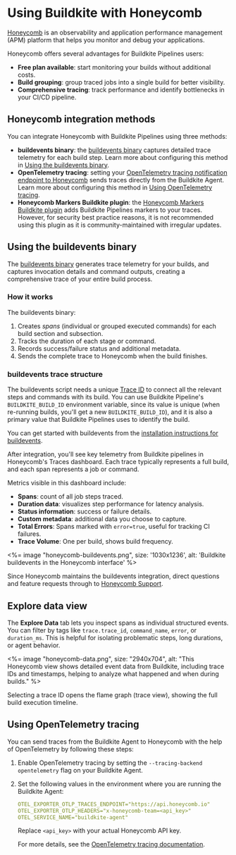 # Using Buildkite with Honeycomb

[Honeycomb](https://www.honeycomb.io/) is an observability and application performance management (APM) platform that helps you monitor and debug your applications.

Honeycomb offers several advantages for Buildkite Pipelines users:

- **Free plan available**: start monitoring your builds without additional costs.
- **Build grouping**: group traced jobs into a single build for better visibility.
- **Comprehensive tracing**: track performance and identify bottlenecks in your CI/CD pipeline.

## Honeycomb integration methods

You can integrate Honeycomb with Buildkite Pipelines using three methods:

- **buildevents binary**: the [buildevents binary](https://github.com/honeycombio/buildevents) captures detailed trace telemetry for each build step. Learn more about configuring this method in [Using the buildevents binary](#using-the-buildevents-binary).
- **OpenTelemetry tracing**: setting your [OpenTelemetry tracing notification endpoint to Honeycomb](/docs/pipelines/integrations/observability/opentelemetry#opentelemetry-tracing-notification-service-honeycomb) sends traces directly from the Buildkite Agent. Learn more about configuring this method in [Using OpenTelemetry tracing](#using-opentelemetry-tracing).
- **Honeycomb Markers Buildkite plugin**: the [Honeycomb Markers Buildkite plugin](https://www.honeycomb.io/integration/buildkite-markers) adds Buildkite Pipelines markers to your traces. However, for security best practice reasons, it is not recommended using this plugin as it is community-maintained with irregular updates.

## Using the buildevents binary

The [buildevents binary](https://github.com/honeycombio/buildevents) generates trace telemetry for your builds, and captures invocation details and command outputs, creating a comprehensive trace of your entire build process.

### How it works

The buildevents binary:

1. Creates _spans_ (individual or grouped executed commands) for each build section and subsection.
1. Tracks the duration of each stage or command.
1. Records success/failure status and additional metadata.
1. Sends the complete trace to Honeycomb when the build finishes.

### buildevents trace structure

The buildevents script needs a unique [Trace ID](https://github.com/honeycombio/buildevents?tab=readme-ov-file#trace-identifier) to connect all the relevant steps and commands with its build. You can use Buildkite Pipeline's `BUILDKITE_BUILD_ID` environment variable, since its value is unique (when re-running builds, you'll get a new `BUILDKITE_BUILD_ID`), and it is also a primary value that Buildkite Pipelines uses to identify the build.

You can get started with buildevents from the [installation instructions for buildevents](https://github.com/honeycombio/buildevents?tab=readme-ov-file#installation).

After integration, you'll see key telemetry from Buildkite pipelines in Honeycomb's Traces dashboard. Each trace typically represents a full build, and each span represents a job or command.

Metrics visible in this dashboard include:

- **Spans**: count of all job steps traced.
- **Duration data**: visualizes step performance for latency analysis.
- **Status information**: success or failure details.
- **Custom metadata**: additional data you choose to capture.
- **Total Errors**: Spans marked with `error=true`, useful for tracking CI failures.
- **Trace Volume**: One per build, shows build frequency.

<%= image "honeycomb-buildevents.png", size: '1030x1236', alt: 'Buildkite buildevents in the Honeycomb interface' %>

Since Honeycomb maintains the buildevents integration, direct questions and feature requests through to [Honeycomb Support](https://www.honeycomb.io/support).

## Explore data view

The **Explore Data** tab lets you inspect spans as individual structured events. You can filter by tags like `trace.trace_id`, `command_name`, `error`, or `duration_ms`. This is helpful for isolating problematic steps, long durations, or agent behavior.

<%= image "honeycomb-data.png", size: "2940x704", alt: "This Honeycomb view shows detailed event data from Buildkite, including trace IDs and timestamps, helping to analyze what happened and when during builds." %>

Selecting a trace ID opens the flame graph (trace view), showing the full build execution timeline.

## Using OpenTelemetry tracing

You can send traces from the Buildkite Agent to Honeycomb with the help of OpenTelemetry by following these steps:

1. Enable OpenTelemetry tracing by setting the `--tracing-backend opentelemetry` flag on your Buildkite Agent.

1. Set the following values in the environment where you are running the Buildkite Agent:

    ```yaml
    OTEL_EXPORTER_OTLP_TRACES_ENDPOINT="https://api.honeycomb.io"
    OTEL_EXPORTER_OTLP_HEADERS="x-honeycomb-team=<api_key>"
    OTEL_SERVICE_NAME="buildkite-agent"
    ```

    Replace `<api_key>` with your actual Honeycomb API key.

    For more details, see the [OpenTelemetry tracing documentation](/docs/agent/v3/tracing#using-opentelemetry-tracing).
